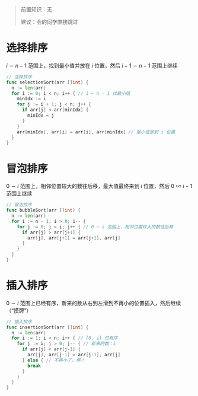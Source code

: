 >前置知识：无
>
>建议：会的同学直接跳过

# 选择排序

$i \backsim n-1$ 范围上，找到最小值并放在 $i$ 位置，然后 $i+1 \backsim n-1$ 范围上继续

```go
// 选择排序
func selectionSort(arr []int) {
  n := len(arr)
  for i := 0; i < n; i++ { // i ~ n - 1 找最小值
    minIdx := i
    for j := i + 1; j < n; j++ {
      if arr[j] < arr[minIdx] {
        minIdx = j
      }
    }
    arr[minIdx], arr[i] = arr[i], arr[minIdx] // 最小值放到 i 位置
  }
}
```

# 冒泡排序

$0 \backsim i$ 范围上，相邻位置较大的数往后移，最大值最终来到 $i$ 位置，然后 $0 \backsim i-1$ 范围上继续

```go
// 冒泡排序
func bubbleSort(arr []int) {
  n := len(arr)
  for i := n - 1; i > 0; i-- {
    for j := 0; j < i; j++ { // 0 ~ i 范围上，相邻位置较大的数往后移
      if arr[j] > arr[j+1] {
        arr[j], arr[j+1] = arr[j+1], arr[j]
      }
    }
  }
}
```

# 插入排序

$0 \backsim i$ 范围上已经有序，新来的数从右到左滑到不再小的位置插入，然后继续（“摸牌”）

```go
// 插入排序
func insertionSort(arr []int) {
  n := len(arr)
  for i := 1; i < n; i++ { // [0, i) 已有序
    for j := i; j > 0; j-- { // 新来的数：i
      if arr[j] < arr[j-1] {
        arr[j], arr[j-1] = arr[j-1], arr[j]
      } else { // 不再小了，停！
        break
      }
    }
  }
}
```
